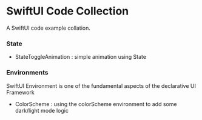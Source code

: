 #  SwiftUI Code Collection

A SwiftUI code example collation.

### State

- StateToggleAnimation : simple animation using State

### Environments

SwiftUI Environment is one of the fundamental aspects of the declarative UI Framework

- ColorScheme : using the colorScheme environment to add some dark/light mode logic
